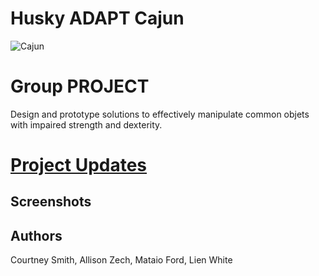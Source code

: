 
# Husky ADAPT Cajun  
<img src="Cajun Pic.png" alt="Cajun" align="middle" style="text-align: center" style="width: 200px;"/>


# Group PROJECT

Design and prototype solutions to effectively manipulate common objets with impaired strength and dexterity.

# [Project Updates](test)

## Screenshots

## Authors
Courtney Smith,
Allison Zech,
Mataio Ford,
Lien White



